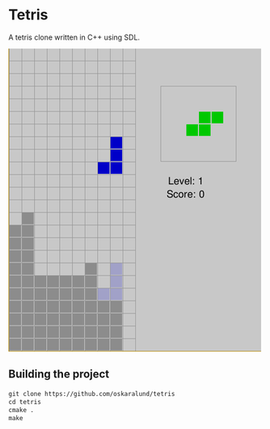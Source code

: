 # Tetris
A tetris clone written in C++ using SDL.

![](demo.gif)

## Building the project
```
git clone https://github.com/oskaralund/tetris
cd tetris
cmake .
make
```
